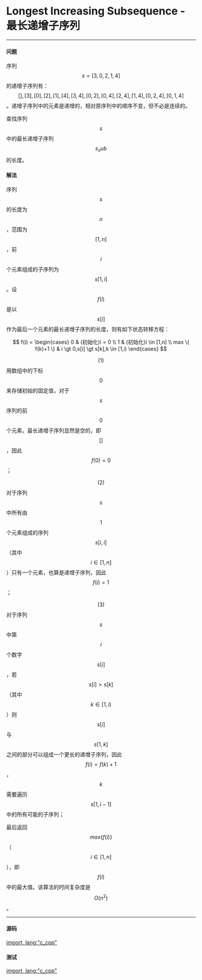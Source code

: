 <script type="text/javascript" src="https://cdn.mathjax.org/mathjax/latest/MathJax.js?config=TeX-AMS-MML_HTMLorMML"/></script>

# Longest Increasing Subsequence - 最长递增子序列

--------

#### 问题

序列$$ s = [3,0,2,1,4] $$的递增子序列有：$$ [], [3], [0], [2], [1], [4], [3,4], [0,2], [0,4], [2,4], [1,4], [0,2,4], [0,1,4] $$。递增子序列中的元素是递增的，相对原序列中的顺序不变，但不必是连续的。

查找序列$$ s $$中的最长递增子序列$$ s_sub $$的长度。

#### 解法

序列$$ s $$的长度为$$ n $$，范围为$$ [1,n] $$，前$$ i $$个元素组成的子序列为$$ s[1,i] $$。设$$ f(i) $$是以$$ s[i] $$作为最后一个元素的最长递增子序列的长度，则有如下状态转移方程：

$$
f(i) =
\begin{cases}
0 & (初始化)i = 0 \\
1 & (初始化)i \in [1,n] \\
max \{ f(k)+1 \} & i \gt 0,s[i] \gt s[k],k \in [1,i)
\end{cases}
$$

$$ (1) $$ 用数组中的下标$$ 0 $$来存储初始的固定值，对于$$ s $$序列的前$$ 0 $$个元素，最长递增子序列显然是空的，即$$ [] $$，因此$$ f(0) = 0 $$；

$$ (2) $$ 对于序列$$ s $$中所有由$$ 1 $$个元素组成的序列$$ s[i,i] $$（其中$$ i \in [1,n] $$）只有一个元素，也算是递增子序列，因此$$ f(i) = 1 $$；

$$ (3) $$ 对于序列$$ s $$中第$$ i $$个数字$$ s[i] $$，若$$ s[i] \gt s[k] $$（其中$$ k \in [1,i) $$）则$$ s[i] $$与$$ s[1,k] $$之间的部分可以组成一个更长的递增子序列，因此$$ f(i) = f(k)+1 $$，$$ k $$需要遍历$$ s[1,i-1] $$中的所有可能的子序列；

最后返回$$ max⁡\{f(i)\} $$（$$ i \in [1,n] $$），即$$ f(i) $$中的最大值。该算法的时间复杂度是$$ O(n^2) $$。

--------

#### 源码

[import, lang:"c_cpp"](../../../../src/DynamicProgramming/LinearDP/LongestIncreasingSubsequence.h)

#### 测试

[import, lang:"c_cpp"](../../../../src/DynamicProgramming/LinearDP/LongestIncreasingSubsequence.cpp)
